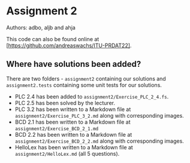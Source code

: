 # Assignment 2

Authors: adbo, aljb and ahja

This code can also be found online at [https://github.com/andreaswachs/ITU-PRDAT22].

## Where have solutions been added?

There are two folders - `assignment2` containing our solutions and `assignment2.tests` containing some unit tests for our solutions.

- PLC 2.4 has been added to `assignment2/Exercise_PLC_2_4.fs`.
- PLC 2.5 has been solved by the lecturer.
- PLC 3.2 has been written to a Markdown file at `assignment2/Exercise_PLC_3_2.md` along with corresponding images.
- BCD 2.1 has been written to a Markdown file at `assignment2/Exercise_BCD_2_1.md`
- BCD 2.2 has been written to a Markdown file at `assignment2/Exercise_BCD_2_2.md` along with corresponding images.
- HelloLex has been written to a Markdown file at `assignment2/HelloLex.md` (all 5 questions).
